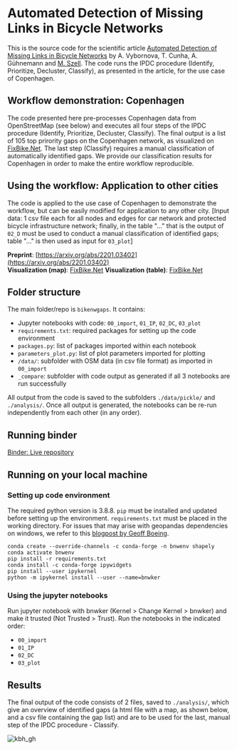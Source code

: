 # Automated Detection of Missing Links in Bicycle Networks 
This is the source code for the scientific article [Automated Detection of Missing Links in Bicycle Networks](https://arxiv.org/abs/2201.03402) by A. Vybornova, T. Cunha, A. Gühnemann and [M. Szell](http://michael.szell.net/). The code runs the IPDC procedure (Identify, Prioritize, Decluster, Classify), as presented in the article, for the use case of Copenhagen. 

## Workflow demonstration: Copenhagen
The code presented here pre-processes Copenhagen data from OpenStreetMap (see below) and executes all four steps of the IPDC procedure (Identify, Prioritize, Decluster, Classify). The final output is a list of 105 top prirority gaps on the Copenhagen network, as visualized on [FixBike.Net](http://fixbike.net). The last step (Classify) requires a manual classification of automatically identified gaps. We provide our classification results for Copenhagen in order to make the entire workflow reproducible. 

## Using the workflow: Application to other cities
The code is applied to the use case of Copenhagen to demonstrate the workflow, but can be easily modified for application to any other city. 
[Input data: 1 csv file each for all nodes and edges for car network and protected bicycle infrastructure network; finally, in the table "..." that is the output of `02_D` must be used to conduct a manual classification of identified gaps; table "..." is then used as input for `03_plot`]

**Preprint**: [https://arxiv.org/abs/2201.03402](https://arxiv.org/abs/2201.03402)  
**Visualization (map)**: [FixBike.Net](http://fixbike.net) 
**Visualization (table)**: [FixBike.Net](http://fixbike.net/table) 

## Folder structure

The main folder/repo is `bikenwgaps`. It contains:
* Jupyter notebooks with code: `00_import`, `01_IP`, `02_DC`, `03_plot`
*  `requirements.txt`: required packages for setting up the code environment
* `packages.py`: list of packages imported within each notebook
* `parameters_plot.py`: list of plot parameters imported for plotting 
*  `/data/`: subfolder with OSM data (in csv file format) as imported in `00_import`
*  `_compare`: subfolder with code output as generated if all 3 notebooks are run successfully

All output from the code is saved to the subfolders `./data/pickle/` and `./analysis/`. Once all output is generated, the notebooks can be re-run independently from each other (in any order). 

## Running binder
[Binder: Live repository](https://mybinder.org/v2/gh/anastassiavybornova/bikenwgaps/HEAD)

## Running on your local machine

### Setting up code environment 

The required python version is 3.8.8. `pip` must be installed and updated before setting up the environment. `requirements.txt` must be placed in the working directory. For issues that may arise with geopandas dependencies on windows, we refer to this [blogpost by Geoff Boeing](https://geoffboeing.com/2014/09/using-geopandas-windows/). 

```
conda create --override-channels -c conda-forge -n bnwenv shapely
conda activate bnwenv
pip install -r requirements.txt 
conda install -c conda-forge ipywidgets
pip install --user ipykernel 
python -m ipykernel install --user --name=bnwker
```

### Using the jupyter notebooks
Run jupyter notebook with bnwker (Kernel > Change Kernel > bnwker) and make it trusted (Not Trusted > Trust). Run the notebooks in the indicated order:
* `00_import`
* `01_IP`
* `02_DC`
* `03_plot`

## Results
The final output of the code consists of 2 files, saved to `./analysis/`, which give an overview of identified gaps (a html file with a map, as shown below, and a csv file containing the gap list) and are to be used for the last, manual step of the IPDC procedure - Classify.

![kbh_gh](https://user-images.githubusercontent.com/73348979/154326998-5b3609e9-b858-4fb1-ae30-fef281f840ec.png)
